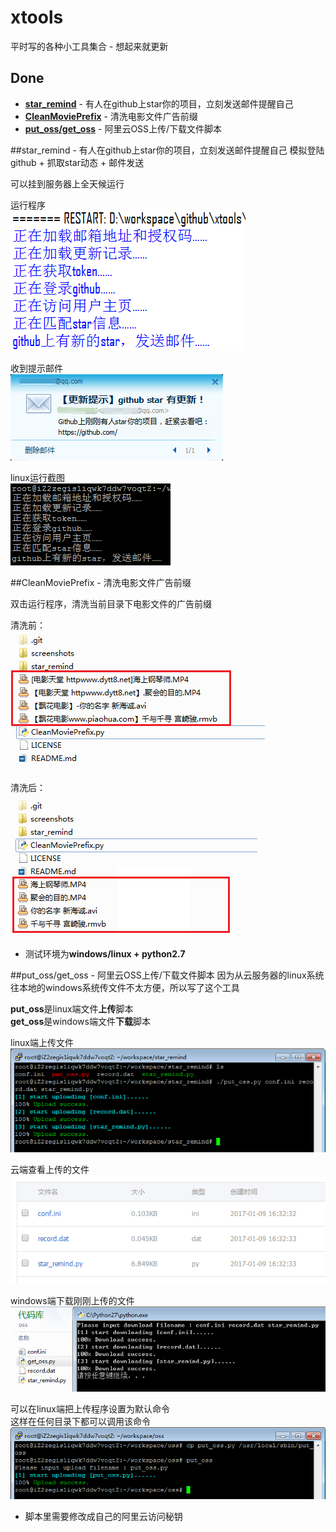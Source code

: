 ﻿# xtools
平时写的各种小工具集合 - 想起来就更新

## Done
* [**star_remind**](#star_remind---有人在github上star你的项目，立刻发送邮件提醒自己) - 有人在github上star你的项目，立刻发送邮件提醒自己
* [**CleanMoviePrefix**](#cleanmovieprefix---清洗电影文件广告前缀) - 清洗电影文件广告前缀 
* [**put\_oss/get\_oss**](#put_ossget_oss---阿里云OSS上传/下载文件脚本) - 阿里云OSS上传/下载文件脚本

##star_remind - 有人在github上star你的项目，立刻发送邮件提醒自己
模拟登陆github + 抓取star动态 + 邮件发送

可以挂到服务器上全天候运行

运行程序  
![](./screenshots/1.png)

收到提示邮件  
![](./screenshots/2.png)

linux运行截图  
![](./screenshots/3.png)

##CleanMoviePrefix - 清洗电影文件广告前缀

双击运行程序，清洗当前目录下电影文件的广告前缀

清洗前：  
![](./screenshots/4.png)

清洗后：  
![](./screenshots/5.png)

* 测试环境为**windows/linux + python2.7**

##put\_oss/get\_oss - 阿里云OSS上传/下载文件脚本
因为从云服务器的linux系统往本地的windows系统传文件不太方便，所以写了这个工具

**put\_oss**是linux端文件**上传**脚本  
**get\_oss**是windows端文件**下载**脚本

linux端上传文件  
![](./screenshots/6.png)

云端查看上传的文件  
![](./screenshots/7.png)

windows端下载刚刚上传的文件  
![](./screenshots/8.png)
 
可以在linux端把上传程序设置为默认命令  
这样在任何目录下都可以调用该命令  
![](./screenshots/9.png)

* 脚本里需要修改成自己的阿里云访问秘钥